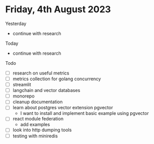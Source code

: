 # Friday, 4th August 2023

Yesterday
- continue with research

Today
- continue with research

Todo
- [ ] research on useful metrics
- [ ] metrics collection for golang concurrency
- [ ] streamlit
- [ ] langchain and vector databases
- [ ] monorepo
- [ ] cleanup documentation
- [ ] learn about postgres vector extension pgvector
	- I want to install and implement basic example using pgvector
- [ ] react module federation
  - add examples
- [ ] look into http dumping tools
- [ ] testing with miniredis
